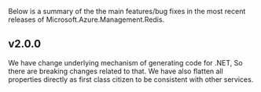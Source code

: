Below is a summary of the the main features/bug fixes in the most recent releases of Microsoft.Azure.Management.Redis.

## v2.0.0
We have change underlying mechanism of generating code for .NET, So there are breaking changes related to that. We have also flatten all properties directly as first class citizen to be consistent with other services.    
